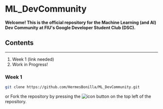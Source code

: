 # ML_DevCommunity

**Welcome! This is the official repository for the Machine Learning (and AI) Dev Community at FIU's Google Developer Student Club (DSC).**

## Contents
---
1. Week 1 (link needed)
2. Work in Progress!

### Week 1
```bash
git clone https://github.com/HermesBonilla/ML_DevCommunity.git
```
or 
Fork the repository by pressing the ![icon](https://github.com/channelCS/github-buttons/blob/master/2x/github_fork.png) button on the top left of the repository. 

